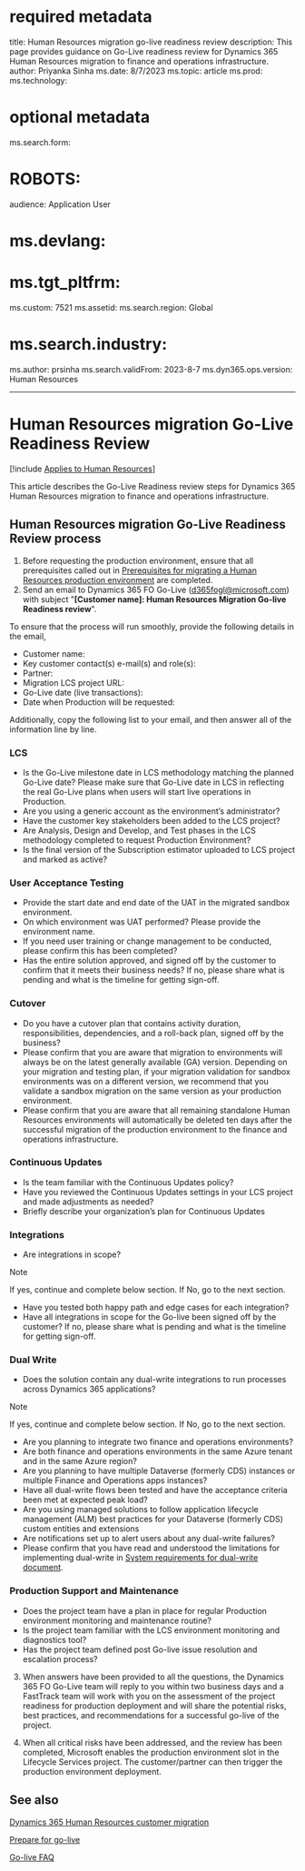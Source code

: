 # required metadata

title: Human Resources migration go-live readiness review
description: This page provides guidance on Go-Live readiness review for Dynamics 365 Human Resources migration to finance and operations infrastructure.
author: Priyanka Sinha
ms.date: 8/7/2023
ms.topic: article
ms.prod: 
ms.technology: 

# optional metadata

ms.search.form: 
# ROBOTS: 
audience: Application User
# ms.devlang: 

# ms.tgt_pltfrm: 
ms.custom: 7521
ms.assetid: 
ms.search.region: Global
# ms.search.industry: 
ms.author: prsinha
ms.search.validFrom: 2023-8-7
ms.dyn365.ops.version: Human Resources

---

# Human Resources migration Go-Live Readiness Review

[!include [Applies to Human Resources](../includes/applies-to-hr.md)]

This article describes the Go-Live Readiness review steps for Dynamics 365 Human Resources migration to finance and operations infrastructure.

## Human Resources migration Go-Live Readiness Review process

1. Before requesting the production environment, ensure that all prerequisites called out in [Prerequisites for migrating a Human Resources production environment](https://learn.microsoft.com/en-us/dynamics365/human-resources/hr-cust-migration#prerequisites-1) are completed.
2. Send an email to Dynamics 365 FO Go-Live (d365fogl@microsoft.com) with subject "**[Customer name]: Human Resources Migration Go-live Readiness review**".
   
To ensure that the process will run smoothly, provide the following details in the email,
  - Customer name:
  - Key customer contact(s) e-mail(s) and role(s): 
  - Partner: 
  - Migration LCS project URL:
  - Go-Live date (live transactions):
  - Date when Production will be requested: 

Additionally, copy the following list to your email, and then answer all of the information line by line.

### LCS
- Is the Go-Live milestone date in LCS methodology matching the planned Go-Live date? Please make sure that Go-Live date in LCS in reflecting the real Go-Live   plans when users will start live operations in Production.
- Are you using a generic account as the environment’s administrator?
- Have the customer key stakeholders been added to the LCS project?
- Are Analysis, Design and Develop, and Test phases in the LCS methodology completed to request Production Environment?
- Is the final version of the Subscription estimator uploaded to LCS project and marked as active?

### User Acceptance Testing
- Provide the start date and end date of the UAT in the migrated sandbox environment.
- On which environment was UAT performed? Please provide the environment name.
- If you need user training or change management to be conducted, please confirm this has been completed?
- Has the entire solution approved, and signed off by the customer to confirm that it meets their business needs? If no, please share what is pending and what is the timeline for getting sign-off.

### Cutover
- Do you have a cutover plan that contains activity duration, responsibilities, dependencies, and a roll-back plan, signed off by the business?
- Please confirm that you are aware that migration to environments will always be on the latest generally available (GA) version. Depending on your migration and testing plan, if your migration validation for sandbox environments was on a different version, we recommend that you validate a sandbox migration on the same version as your production environment.
- Please confirm that you are aware that all remaining standalone Human Resources environments will automatically be deleted ten days after the successful migration of the production environment to the finance and operations infrastructure. 

### Continuous Updates
- Is the team familiar with the Continuous Updates policy?
- Have you reviewed the Continuous Updates settings in your LCS project and made adjustments as needed?
- Briefly describe your organization’s plan for Continuous Updates

### Integrations
- Are integrations in scope?

> [!NOTE]
> If yes, continue and complete below section. If No, go to the next section.

- Have you tested both happy path and edge cases for each integration?
- Have all integrations in scope for the Go-live been signed off by the customer? If no, please share what is pending and what is the timeline for getting sign-off.

### Dual Write
- Does the solution contain any dual-write integrations to run processes across Dynamics 365 applications?

> [!NOTE]
> If yes, continue and complete below section. If No, go to the next section.

- Are you planning to integrate two finance and operations environments?
- Are both finance and operations environments in the same Azure tenant and in the same Azure region?
- Are you planning to have multiple Dataverse (formerly CDS) instances or multiple Finance and Operations apps instances?
- Have all dual-write flows been tested and have the acceptance criteria been met at expected peak load?
- Are you using managed solutions to follow application lifecycle management (ALM) best practices for your Dataverse (formerly CDS) custom entities and extensions
- Are notifications set up to alert users about any dual-write failures?
- Please confirm that you have read and understood the limitations for implementing dual-write in [System requirements for dual-write document](https://learn.microsoft.com/en-us/dynamics365/fin-ops-core/dev-itpro/data-entities/dual-write/dual-write-system-req).
  
 ### Production Support and Maintenance 
- Does the project team have a plan in place for regular Production environment monitoring and maintenance routine?
- Is the project team familiar with the LCS environment monitoring and diagnostics tool?
- Has the project team defined post Go-live issue resolution and escalation process?

3. When answers have been provided to all the questions, the Dynamics 365 FO Go-Live team will reply to you within two business days and a FastTrack team will work with you on the assessment of the project readiness for production deployment and will share the potential risks, best practices, and recommendations for a successful go-live of the project.
   
5. When all critical risks have been addressed, and the review has been completed, Microsoft enables the production environment slot in the Lifecycle Services project. The customer/partner can then trigger the production environment deployment.

## See also

[Dynamics 365 Human Resources customer migration](https://learn.microsoft.com/en-us/dynamics365/human-resources/hr-cust-migration)

[Prepare for go-live](https://learn.microsoft.com/en-us/dynamics365/fin-ops-core/fin-ops/imp-lifecycle/prepare-go-live)

[Go-live FAQ](hr-admin-go-live-faq.md)
